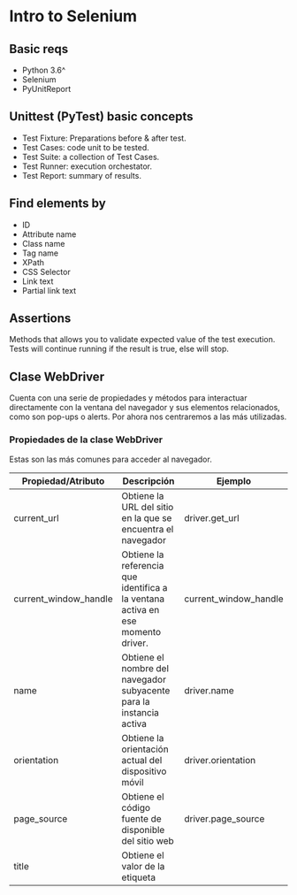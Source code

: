 # Intro to Selenium

## Basic reqs

- Python 3.6^
- Selenium
- PyUnitReport

## Unittest (PyTest) basic concepts

- Test Fixture: Preparations before & after test.
- Test Cases: code unit to be tested.
- Test Suite: a collection of Test Cases.
- Test Runner: execution orchestator.
- Test Report: summary of results.

## Find elements by

- ID
- Attribute name
- Class name
- Tag name
- XPath
- CSS Selector
- Link text
- Partial link text

## Assertions

Methods that allows you to validate expected value of the test execution. Tests will continue running if the result is
true, else will stop.

## Clase WebDriver

Cuenta con una serie de propiedades y métodos para interactuar directamente con la ventana del navegador y sus elementos
relacionados, como son pop-ups o alerts. Por ahora nos centraremos a las más utilizadas.

### Propiedades de la clase WebDriver

Estas son las más comunes para acceder al navegador.

| Propiedad/Atributo    | Descripción                                                                     | Ejemplo               |
| --------------------- | ------------------------------------------------------------------------------- | --------------------- |
| current_url           | Obtiene la URL del sitio en la que se encuentra el navegador                    | driver.get_url        |
| current_window_handle | Obtiene la referencia que identifica a la ventana activa en ese momento driver. | current_window_handle |
| name                  | Obtiene el nombre del navegador subyacente para la instancia activa             | driver.name           |
| orientation           | Obtiene la orientación actual del dispositivo móvil                             | driver.orientation    |
| page_source           | Obtiene el código fuente de disponible del sitio web                            | driver.page_source    |
| title                 | Obtiene el valor de la etiqueta <title> del sitio web                           | driver.title          |

## Clase WebElement

Esta clase nos permite interactuar específicamente con elementos de los sitios web como textbox, text area, button,
radio button, checkbox, etc.

Propiedades más comunes de la clase WebElement

| Propiedad/Atributo | Descripción                                        | Ejemplo        |
| ------------------ | -------------------------------------------------- | -------------- |
| size               | Obtiene el tamaño del elemento                     | login.size     |
| tag_name           | Obtiene el nombre de la etiqueta HTML del elemento | login.tag_name |
| text               | Obtiene el texto del elemento                      | login.text     |

### Métodos más comunes de la clase WebElement

| Método/Atributo                      | Descripción                                                                        | Ejemplo                                          |
| ------------------------------------ | ---------------------------------------------------------------------------------- | ------------------------------------------------ |
| clear()                              | Limpia el contenido de un textarea                                                 | first_name.clear()                               |
| click()                              | Hace clic en el elemento                                                           | send_button.click()                              |
| get_attribute(name)                  | Obtiene el valor del atributo de un elemento submit_button.get_attribute(‘value’)  | last_name.get_attribute(max_length)              |
| is_displayed()                       | Verifica si el elemento está a la vista al usuario                                 | banner.is_displayed()                            |
| is_enabled()                         | Verifica si el elemento está habilitado                                            | radio_button.is_enabled()                        |
| is_selected()                        | Verifica si el elemento está seleccionado, para el caso de checkbox o radio button | checkbox.is_selected()                           |
| send_keys(value)                     | Simula escribir o presionar teclas en un elemento                                  | email_field.send_keys(‘team@platzi.com’)         |
| submit()                             | Envía un formulario o confirmación en un text area                                 | search_field.submit()                            |
| value_of_css_property(property_name) | Obtiene el valor de una propiedad CSS del elemento                                 | header.value_of_css_property(‘background-color’) |

## Condicionales esperadas

| Expected Condition                            | Descripción                                                                                                             | Ejemplo                                                                                                                                      |
| --------------------------------------------- | ----------------------------------------------------------------------------------------------------------------------- | -------------------------------------------------------------------------------------------------------------------------------------------- |
| element\*to_be_clickable(locator)             | Espera a que el elemento sea visible y habilitado para hacer clic en el mismo                                           | ``WebDriverWait(self.driver,10).until(expected_conditions.element_to_be_clickable((By.NAME,“accept_button”)))                                  ``|
| element_to_be_selected(element)               | Espera a que un elemento sea seleccionado subscription = self.driver.find_element_by_name(“terms”).                     | ``WebDriverWait(self.driver, 10).until(expected_conditions.element_to_be_selected(terms)))                                                     ``|
| invisibility_of_element_located(locator)      | Espera a que un elemento no sea visible o no se encuentre presente en el DOM                                            | ``WebDriverWait(self.driver,10).until(expected_conditions.invisibility_of_element_located((By.ID,“loading_banner”)))                           ``|
| presence_of_all_elements_located(locator)     | Espera a que por lo menos uno de los elementos que se indican coincida con los presentes en el sitio                    | ``WebDriverWait(self.driver,10).until(expected_conditions.presence_of_all_elements_located((By.CLASS_NAME,“input-text”)))                      ``|
| presence_of_element_located(locator)          | Espera a que un elemento sea visible se encuentre presente en el DOM                                                    | ``WebDriverWait(self.driver,10).until(expected_conditions.presence_of_element_located((By.ID,“search-bar”)))                                   ``|
| text_to_be_present_in_element(locator,text\*) | Espera a que un elemento con el texto indicado se encuentre presente                                                    | ``WebDriverWait(self.driver,10).until(expected_conditions.text_to_be_present_in_element((By.ID,“seleorder”),“high”))                           ``|
| title_contains(title)                         | Espera a que la página contenga en el título exactamente como es indicado                                               | ``WebDriverWait(self.driver, 10).until(expected_conditions.title_contains(“Welcome”))                                                          ``|
| title_is(title)                               | Espera a que la página tenga un título idéntico a como es indicado                                                      | ``WebDriverWait(self.driver, 10).until(expected_conditions.title_is(“Welcome to Platzi”))                                                      ``|
| visibility_of(element)                        | Espera a que el elemento indicado esté en el DOM, sea visible, su alto y ancho sean mayores a cero                      | ``first_name = self.driver.find_element_by_id(“firstname”) WebDriverWait(self.driver, 10).until(expected_conditions.visibility_of(first_name)) ``|
| visibility_of_element_located(locator)        | Espera a que el elemento indicado por su selector esté en el DOM, sea visible y que su alto y ancho sean mayores a cero | ``WebDriverWait(self.driver,10).until(expected_conditions.visibility_of_element_located((By.ID,“firstname”)))                                  ``|
